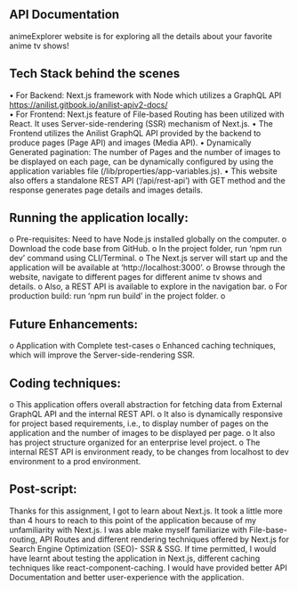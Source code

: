 ## API Documentation

animeExplorer website is for exploring all the details about your favorite anime tv shows!

## Tech Stack behind the scenes
•	For Backend: Next.js framework with Node which utilizes a GraphQL API https://anilist.gitbook.io/anilist-apiv2-docs/  
•	For Frontend: Next.js feature of File-based Routing has been utilized with React. It uses Server-side-rendering (SSR) mechanism of Next.js.
•	The Frontend utilizes the Anilist GraphQL API provided by the backend to produce pages (Page API) and images (Media API).
•	Dynamically Generated pagination: The number of Pages and the number of images to be displayed on each page, can be dynamically configured by using the application variables file (/lib/properties/app-variables.js).
•	This website also offers a standalone REST API (‘/api/rest-api’) with GET method and the response generates page details and images details.


##	Running the application locally:
o	Pre-requisites: Need to have Node.js installed globally on the computer.
o	Download the code base from GitHub.
o	In the project folder, run ‘npm run dev’ command using CLI/Terminal.
o	The Next.js server will start up and the application will be available at ‘http://localhost:3000’.
o	Browse through the website, navigate to different pages for different anime tv shows and details.
o	Also, a REST API is available to explore in the navigation bar.
o	For production build: run ‘npm run build’ in the project folder.
o	

##	Future Enhancements:
o	Application with Complete test-cases
o	Enhanced caching techniques, which will improve the Server-side-rendering SSR.

##	Coding techniques:
o	This application offers overall abstraction for fetching data from External GraphQL API and the internal REST API.
o	It also is dynamically responsive for project based requirements, i.e., to display number of pages on the application and the number of images to be displayed per page. 
o	It also has project structure organized for an enterprise level project.
o	The internal REST API is environment ready, to be changes from localhost to dev environment to a prod environment.


## Post-script:
Thanks for this assignment, I got to learn about Next.js. It took a little more than 4 hours to reach to this point of the application because of my unfamiliarity with Next.js. I was able make myself familiarize with File-base-routing, API Routes and different rendering techniques offered by Next.js for Search Engine Optimization (SEO)- SSR & SSG. If time permitted, I would have learnt about testing the application in Next.js, different caching techniques like react-component-caching. I would have provided better API Documentation and better user-experience with the application.

